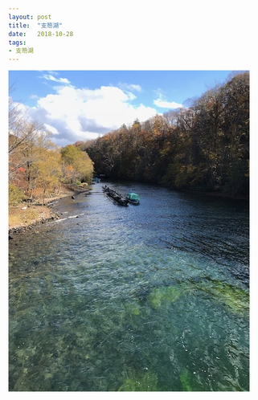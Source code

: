 ```yaml
---
layout: post
title:  "支笏湖"
date:   2018-10-28
tags:
- 支笏湖
---
```

![支笏湖](/media/2018-10-28-支笏湖.jpeg)